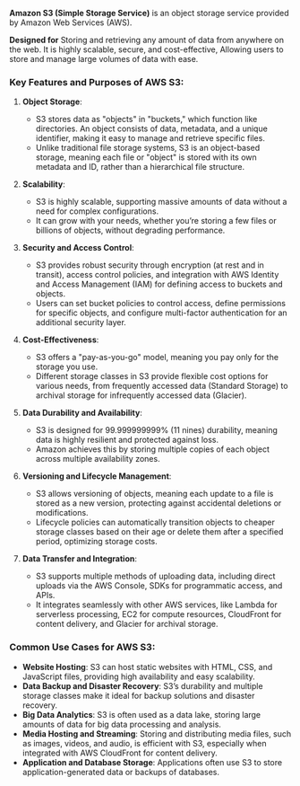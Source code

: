 **Amazon S3 (Simple Storage Service)** is an object storage service provided by Amazon Web Services (AWS).

**Designed for** 
	Storing and retrieving any amount of data from anywhere on the web. 
	It is highly scalable, secure, and cost-effective, 
	Allowing users to store and manage large volumes of data with ease.

### Key Features and Purposes of AWS S3:

1. **Object Storage**:
   - S3 stores data as "objects" in "buckets," which function like directories. An object consists of data, metadata, and a unique identifier, making it easy to manage and retrieve specific files.
   - Unlike traditional file storage systems, S3 is an object-based storage, meaning each file or "object" is stored with its own metadata and ID, rather than a hierarchical file structure.

2. **Scalability**:
   - S3 is highly scalable, supporting massive amounts of data without a need for complex configurations.
   - It can grow with your needs, whether you’re storing a few files or billions of objects, without degrading performance.

3. **Security and Access Control**:
   - S3 provides robust security through encryption (at rest and in transit), access control policies, and integration with AWS Identity and Access Management (IAM) for defining access to buckets and objects.
   - Users can set bucket policies to control access, define permissions for specific objects, and configure multi-factor authentication for an additional security layer.

4. **Cost-Effectiveness**:
   - S3 offers a "pay-as-you-go" model, meaning you pay only for the storage you use.
   - Different storage classes in S3 provide flexible cost options for various needs, from frequently accessed data (Standard Storage) to archival storage for infrequently accessed data (Glacier).

5. **Data Durability and Availability**:
   - S3 is designed for 99.999999999% (11 nines) durability, meaning data is highly resilient and protected against loss.
   - Amazon achieves this by storing multiple copies of each object across multiple availability zones.

6. **Versioning and Lifecycle Management**:
   - S3 allows versioning of objects, meaning each update to a file is stored as a new version, protecting against accidental deletions or modifications.
   - Lifecycle policies can automatically transition objects to cheaper storage classes based on their age or delete them after a specified period, optimizing storage costs.

7. **Data Transfer and Integration**:
   - S3 supports multiple methods of uploading data, including direct uploads via the AWS Console, SDKs for programmatic access, and APIs.
   - It integrates seamlessly with other AWS services, like Lambda for serverless processing, EC2 for compute resources, CloudFront for content delivery, and Glacier for archival storage.

### Common Use Cases for AWS S3:

- **Website Hosting**: S3 can host static websites with HTML, CSS, and JavaScript files, providing high availability and easy scalability.
- **Data Backup and Disaster Recovery**: S3’s durability and multiple storage classes make it ideal for backup solutions and disaster recovery.
- **Big Data Analytics**: S3 is often used as a data lake, storing large amounts of data for big data processing and analysis.
- **Media Hosting and Streaming**: Storing and distributing media files, such as images, videos, and audio, is efficient with S3, especially when integrated with AWS CloudFront for content delivery.
- **Application and Database Storage**: Applications often use S3 to store application-generated data or backups of databases.